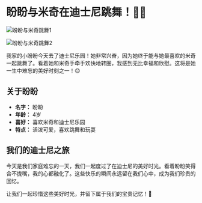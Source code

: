 # 盼盼与米奇在迪士尼跳舞！💃🐭

![盼盼与米奇跳舞1](../../_assets/photos_panpan/panpan_and_mickey_dance_1.jpg)

![盼盼与米奇跳舞2](../../_assets/photos_panpan/panpan_and_mickey_dance_2.jpg)

我家的小盼盼今天去了迪士尼乐园！她非常兴奋，因为她终于能与她最喜欢的米奇一起跳舞了。看着她和米奇手牵手欢快地转圈，我感到无比幸福和欣慰。这将是她一生中难忘的美好时刻之一！😊

## 关于盼盼

- **名字：** 盼盼
- **年龄：** 4岁
- **喜好：** 喜欢米奇和迪士尼乐园
- **特点：** 活泼可爱，喜欢跳舞和玩耍

## 我们的迪士尼之旅

今天是我们家庭难忘的一天，我们一起度过了在迪士尼的美好时光。看着盼盼笑得合不拢嘴，我的心都融化了。这些快乐的瞬间永远留在我们心中，成为我们珍贵的回忆。

让我们一起珍惜这些美好时光，并留下属于我们的宝贵记忆！🌟

